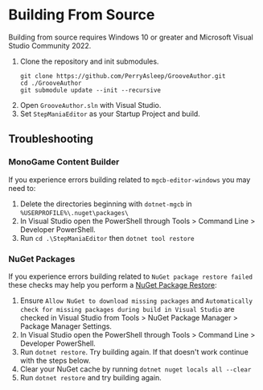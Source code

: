 # Building From Source

Building from source requires Windows 10 or greater and Microsoft Visual Studio Community 2022.

1. Clone the repository and init submodules.
	```
	git clone https://github.com/PerryAsleep/GrooveAuthor.git
	cd ./GrooveAuthor
	git submodule update --init --recursive
	```
2. Open `GrooveAuthor.sln` with Visual Studio.
3. Set `StepManiaEditor` as your Startup Project and build.

## Troubleshooting

### MonoGame Content Builder

If you experience errors building related to `mgcb-editor-windows` you may need to:
1. Delete the directories beginning with `dotnet-mgcb` in `%USERPROFILE%\.nuget\packages\`
2. In Visual Studio open the PowerShell through Tools > Command Line > Developer PowerShell.
3. Run `cd .\StepManiaEditor` then `dotnet tool restore`

### NuGet Packages

If you experience errors building related to `NuGet package restore failed` these checks may help you perform a [NuGet Package Restore](https://learn.microsoft.com/en-us/nuget/consume-packages/package-restore):
1. Ensure `Allow NuGet to download missing packages` and `Automatically check for missing packages during build in Visual Studio` are checked in Visual Studio from Tools > NuGet Package Manager > Package Manager Settings.
2. In Visual Studio open the PowerShell through Tools > Command Line > Developer PowerShell.
3. Run `dotnet restore`. Try building again. If that doesn't work continue with the steps below.
4. Clear your NuGet cache by running `dotnet nuget locals all --clear`
5. Run `dotnet restore` and try building again.